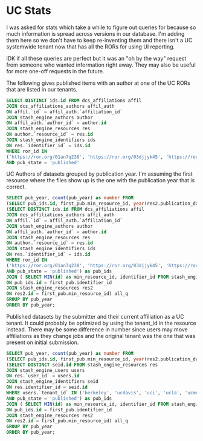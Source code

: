 # UC Stats

I was asked for stats which take a while to figure out queries for
because so much information is spread across versions in our database.
I'm adding them here so we don't have to keep re-inventing them and there
isn't a UC systemwide tenant now that has all the RORs for using UI reporting.

IDK if all these queries are perfect but it was an "oh by the way" request from
someone who wanted information right away.  They may also be useful for more
one-off requests in the future.

The following gives published items with an author at one of the UC RORs
that are listed in our tenants.
```sql
SELECT DISTINCT ids.id FROM dcs_affiliations affil
JOIN dcs_affiliations_authors affil_auth
ON affil.`id` = affil_auth.`affiliation_id`
JOIN stash_engine_authors author
ON affil_auth.`author_id` = author.id
JOIN stash_engine_resources res
ON author.`resource_id` = res.id
JOIN stash_engine_identifiers ids
ON res.`identifier_id` = ids.id
WHERE ror_id IN 
('https://ror.org/01an7q238', 'https://ror.org/03djjyk45', 'https://ror.org/01ewh7m12', 'https://ror.org/03rafms67', 'https://ror.org/05kbg7k66', 'https://ror.org/02mmp8p21', 'https://ror.org/05rrcem69', 'https://ror.org/05q8kyc69', 'https://ror.org/05ehe8t08', 'https://ror.org/00fyrp007', 'https://ror.org/05t6gpm70', 'https://ror.org/04gyf1771', 'https://ror.org/03fgher32', 'https://ror.org/00cm8nm15', 'https://ror.org/03bfp2076', 'https://ror.org/046rm7j60', 'https://ror.org/05h4zj272', 'https://ror.org/04p5baq95', 'https://ror.org/03b66rp04', 'https://ror.org/04k3jt835', 'https://ror.org/01d88se56', 'https://ror.org/04vq5kb54', 'https://ror.org/00mjfew53', 'https://ror.org/00d9ah105', 'https://ror.org/00pjdza24', 'https://ror.org/03nawhv43', 'https://ror.org/02t274463', 'https://ror.org/03s65by71', 'https://ror.org/0168r3w48', 'https://ror.org/01kbfgm16', 'https://ror.org/04mg3nk07', 'https://ror.org/05ffhwq07', 'https://ror.org/04v7hvq31', 'https://ror.org/01vf2g217', 'https://ror.org/043mz5j54', 'https://ror.org/03hwe2705', 'https://ror.org/01t8svj65', 'https://ror.org/04g7y4303')
AND pub_state = 'published'
```

UC Authors of datasets grouped by publication year.  I'm assuming the first resource
where the files show up is the one with the publication year that is correct.
```sql
SELECT pub_year, count(pub_year) as number FROM
(SELECT pub_ids.id, first_pub.min_resource_id, year(res2.publication_date) as pub_year FROM
(SELECT DISTINCT ids.id FROM dcs_affiliations affil
JOIN dcs_affiliations_authors affil_auth
ON affil.`id` = affil_auth.`affiliation_id`
JOIN stash_engine_authors author
ON affil_auth.`author_id` = author.id
JOIN stash_engine_resources res
ON author.`resource_id` = res.id
JOIN stash_engine_identifiers ids
ON res.`identifier_id` = ids.id
WHERE ror_id IN 
('https://ror.org/01an7q238', 'https://ror.org/03djjyk45', 'https://ror.org/01ewh7m12', 'https://ror.org/03rafms67', 'https://ror.org/05kbg7k66', 'https://ror.org/02mmp8p21', 'https://ror.org/05rrcem69', 'https://ror.org/05q8kyc69', 'https://ror.org/05ehe8t08', 'https://ror.org/00fyrp007', 'https://ror.org/05t6gpm70', 'https://ror.org/04gyf1771', 'https://ror.org/03fgher32', 'https://ror.org/00cm8nm15', 'https://ror.org/03bfp2076', 'https://ror.org/046rm7j60', 'https://ror.org/05h4zj272', 'https://ror.org/04p5baq95', 'https://ror.org/03b66rp04', 'https://ror.org/04k3jt835', 'https://ror.org/01d88se56', 'https://ror.org/04vq5kb54', 'https://ror.org/00mjfew53', 'https://ror.org/00d9ah105', 'https://ror.org/00pjdza24', 'https://ror.org/03nawhv43', 'https://ror.org/02t274463', 'https://ror.org/03s65by71', 'https://ror.org/0168r3w48', 'https://ror.org/01kbfgm16', 'https://ror.org/04mg3nk07', 'https://ror.org/05ffhwq07', 'https://ror.org/04v7hvq31', 'https://ror.org/01vf2g217', 'https://ror.org/043mz5j54', 'https://ror.org/03hwe2705', 'https://ror.org/01t8svj65', 'https://ror.org/04g7y4303')
AND pub_state = 'published') as pub_ids
JOIN ( SELECT MIN(id) as min_resource_id, identifier_id FROM stash_engine_resources WHERE file_view = 1 GROUP BY identifier_id) as first_pub
ON pub_ids.id = first_pub.identifier_id
JOIN stash_engine_resources res2
ON res2.id = first_pub.min_resource_id) all_q
GROUP BY pub_year
ORDER BY pub_year;
```

Published datasets by the submitter and their current affiliation as a UC tenant. It could
probably be optimized by using the tenant_id in the resource instead.  There may be some difference
in number since users may move affiliations as they change jobs and the original tenant was the
one that was present on initial submission.
```sql
SELECT pub_year, count(pub_year) as number FROM
(SELECT pub_ids.id, first_pub.min_resource_id, year(res2.publication_date) as pub_year FROM
(SELECT DISTINCT seid.id FROM stash_engine_resources res
JOIN stash_engine_users users
ON res.`user_id` = users.id
JOIN stash_engine_identifiers seid
ON res.identifier_id = seid.id
WHERE users.`tenant_id` IN ('berkeley', 'ucdavis', 'uci', 'ucla', 'ucmerced', 'ucop', 'ucpress', 'ucr', 'ucsb', 'ucsc', 'ucsd', 'ucsf')
AND pub_state = 'published') as pub_ids
JOIN ( SELECT MIN(id) as min_resource_id, identifier_id FROM stash_engine_resources WHERE file_view = 1 GROUP BY identifier_id) as first_pub
ON pub_ids.id = first_pub.identifier_id
JOIN stash_engine_resources res2
ON res2.id = first_pub.min_resource_id) all_q
GROUP BY pub_year
ORDER BY pub_year;
```